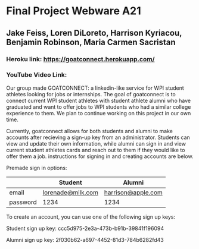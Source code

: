 # Final Project Webware A21

## Jake Feiss, Loren DiLoreto, Harrison Kyriacou, Benjamin Robinson, Maria Carmen Sacristan

### Heroku link: https://goatconnect.herokuapp.com/
### YouTube Video Link: 

Our group made GOATCONNECT: a linkedin-like service for WPI student athletes looking for jobs or internships. The goal of goatconnect is to connect current WPI student athletes with student athlete alumni who have graduated and want to offer jobs to WPI students who had a similar college experience to them. We plan to continue working on this project in our own time.

Currently, goatconnect allows for both students and alumni to make accounts after recieving a sign-up key from an administrator. Students can view and update their own information, while alumni can sign in and view current student athletes cards and reach out to them if they would like to offer them a job. instructions for signing in and creating accounts are below.

Premade sign in options:

|             | Student     | Alumni |
| ----------- | ----------- | ------ |
| email      | lorenade@milk.com  | harrison@apple.com |
| password | 1234 | 1234 |

To create an account, you can use one of the following sign up keys:

Student sign up key: ccc5d975-2e3a-473b-b91b-39841f196094

Alumni sign up key: 2f030b62-a697-4452-81d3-784b6282fd43
